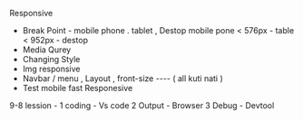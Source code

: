 Responsive  
- Break Point - mobile phone . tablet , Destop 
mobile pone < 576px -  table < 952px - destop 
- Media Qurey 
- Changing Style 
- Img responsive 
- Navbar / menu , Layout , front-size ---- ( all kuti nati )
- Test mobile fast Responesive 



9-8 lession - 
1 coding - Vs code 
2 Output - Browser 
3 Debug - Devtool 


